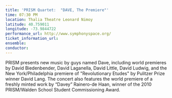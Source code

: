 ```yaml
---
title: 'PRISM Quartet:  "DAVE, The Premiere"'
time: 07:30 PM
location: Thalia Theatre Leonard Nimoy
latitude: 40.759011
longitude: -73.9844722
performance_url: http://www.symphonyspace.org/
ticket_information_url: 
ensemble: 
conductor: 
---
```

PRISM presents new music by guys named Dave, including world premieres by David Biedenbender, David Laganella, David Little, David Ludwig, and the New York/Philadelphia premiere of "Revolutionary Etudes" by Pulitzer Prize winner David Lang. The concert also features the world premiere of a freshly minted work by &#8220;Davey&#8221; Rainero-de Haan, winner of the 2010 PRISM/Walden School Student Commissioning Award.